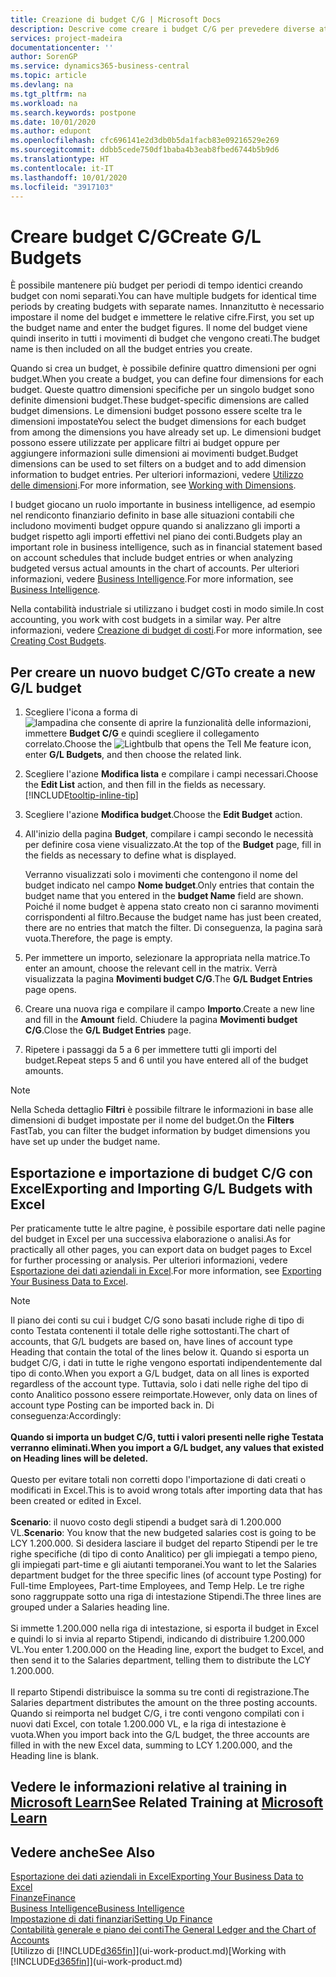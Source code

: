 ```yaml
---
title: Creazione di budget C/G | Microsoft Docs
description: Descrive come creare i budget C/G per prevedere diverse attività finanziarie e assegnare le dimensioni per scopi di business intelligence.
services: project-madeira
documentationcenter: ''
author: SorenGP
ms.service: dynamics365-business-central
ms.topic: article
ms.devlang: na
ms.tgt_pltfrm: na
ms.workload: na
ms.search.keywords: postpone
ms.date: 10/01/2020
ms.author: edupont
ms.openlocfilehash: cfc696141e2d3db0b5da1facb83e09216529e269
ms.sourcegitcommit: ddbb5cede750df1baba4b3eab8fbed6744b5b9d6
ms.translationtype: HT
ms.contentlocale: it-IT
ms.lasthandoff: 10/01/2020
ms.locfileid: "3917103"
---
```

# <a name="create-gl-budgets"></a><span data-ttu-id="35b9f-103">Creare budget C/G</span><span class="sxs-lookup"><span data-stu-id="35b9f-103">Create G/L Budgets</span></span>
<span data-ttu-id="35b9f-104">È possibile mantenere più budget per periodi di tempo identici creando budget con nomi separati.</span><span class="sxs-lookup"><span data-stu-id="35b9f-104">You can have multiple budgets for identical time periods by creating budgets with separate names.</span></span> <span data-ttu-id="35b9f-105">Innanzitutto è necessario impostare il nome del budget e immettere le relative cifre.</span><span class="sxs-lookup"><span data-stu-id="35b9f-105">First, you set up the budget name and enter the budget figures.</span></span> <span data-ttu-id="35b9f-106">Il nome del budget viene quindi inserito in tutti i movimenti di budget che vengono creati.</span><span class="sxs-lookup"><span data-stu-id="35b9f-106">The budget name is then included on all the budget entries you create.</span></span>  

<span data-ttu-id="35b9f-107">Quando si crea un budget, è possibile definire quattro dimensioni per ogni budget.</span><span class="sxs-lookup"><span data-stu-id="35b9f-107">When you create a budget, you can define four dimensions for each budget.</span></span> <span data-ttu-id="35b9f-108">Queste quattro dimensioni specifiche per un singolo budget sono definite dimensioni budget.</span><span class="sxs-lookup"><span data-stu-id="35b9f-108">These budget-specific dimensions are called budget dimensions.</span></span> <span data-ttu-id="35b9f-109">Le dimensioni budget possono essere scelte tra le dimensioni impostate</span><span class="sxs-lookup"><span data-stu-id="35b9f-109">You select the budget dimensions for each budget from among the dimensions you have already set up.</span></span> <span data-ttu-id="35b9f-110">Le dimensioni budget possono essere utilizzate per applicare filtri ai budget oppure per aggiungere informazioni sulle dimensioni ai movimenti budget.</span><span class="sxs-lookup"><span data-stu-id="35b9f-110">Budget dimensions can be used to set filters on a budget and to add dimension information to budget entries.</span></span> <span data-ttu-id="35b9f-111">Per ulteriori informazioni, vedere [Utilizzo delle dimensioni](finance-dimensions.md).</span><span class="sxs-lookup"><span data-stu-id="35b9f-111">For more information, see [Working with Dimensions](finance-dimensions.md).</span></span>

<span data-ttu-id="35b9f-112">I budget giocano un ruolo importante in business intelligence, ad esempio nel rendiconto finanziario definito in base alle situazioni contabili che includono movimenti budget oppure quando si analizzano gli importi a budget rispetto agli importi effettivi nel piano dei conti.</span><span class="sxs-lookup"><span data-stu-id="35b9f-112">Budgets play an important role in business intelligence, such as in financial statement based on account schedules that include budget entries or when analyzing budgeted versus actual amounts in the chart of accounts.</span></span> <span data-ttu-id="35b9f-113">Per ulteriori informazioni, vedere [Business Intelligence](bi.md).</span><span class="sxs-lookup"><span data-stu-id="35b9f-113">For more information, see [Business Intelligence](bi.md).</span></span>

<span data-ttu-id="35b9f-114">Nella contabilità industriale si utilizzano i budget costi in modo simile.</span><span class="sxs-lookup"><span data-stu-id="35b9f-114">In cost accounting, you work with cost budgets in a similar way.</span></span> <span data-ttu-id="35b9f-115">Per altre informazioni, vedere [Creazione di budget di costi](finance-create-cost-budgets.md).</span><span class="sxs-lookup"><span data-stu-id="35b9f-115">For more information, see [Creating Cost Budgets](finance-create-cost-budgets.md).</span></span>    

## <a name="to-create-a-new-gl-budget"></a><span data-ttu-id="35b9f-116">Per creare un nuovo budget C/G</span><span class="sxs-lookup"><span data-stu-id="35b9f-116">To create a new G/L budget</span></span>  
1. <span data-ttu-id="35b9f-117">Scegliere l'icona a forma di ![lampadina che consente di aprire la funzionalità delle informazioni](media/ui-search/search_small.png "Informazioni sull'operazione che si desidera eseguire"), immettere **Budget C/G** e quindi scegliere il collegamento correlato.</span><span class="sxs-lookup"><span data-stu-id="35b9f-117">Choose the ![Lightbulb that opens the Tell Me feature](media/ui-search/search_small.png "Tell me what you want to do") icon, enter **G/L Budgets**, and then choose the related link.</span></span>  
2. <span data-ttu-id="35b9f-118">Scegliere l'azione **Modifica lista** e compilare i campi necessari.</span><span class="sxs-lookup"><span data-stu-id="35b9f-118">Choose the **Edit List** action, and then fill in the fields as necessary.</span></span> [!INCLUDE[tooltip-inline-tip](includes/tooltip-inline-tip_md.md)]  
3. <span data-ttu-id="35b9f-119">Scegliere l'azione **Modifica budget**.</span><span class="sxs-lookup"><span data-stu-id="35b9f-119">Choose the **Edit Budget** action.</span></span>
4. <span data-ttu-id="35b9f-120">All'inizio della pagina **Budget**, compilare i campi secondo le necessità per definire cosa viene visualizzato.</span><span class="sxs-lookup"><span data-stu-id="35b9f-120">At the top of the **Budget** page, fill in the fields as necessary to define what is displayed.</span></span>  

    <span data-ttu-id="35b9f-121">Verranno visualizzati solo i movimenti che contengono il nome del budget indicato nel campo **Nome budget**.</span><span class="sxs-lookup"><span data-stu-id="35b9f-121">Only entries that contain the budget name that you entered in the **budget Name** field are shown.</span></span> <span data-ttu-id="35b9f-122">Poiché il nome budget è appena stato creato non ci saranno movimenti corrispondenti al filtro.</span><span class="sxs-lookup"><span data-stu-id="35b9f-122">Because the budget name has just been created, there are no entries that match the filter.</span></span> <span data-ttu-id="35b9f-123">Di conseguenza, la pagina sarà vuota.</span><span class="sxs-lookup"><span data-stu-id="35b9f-123">Therefore, the page is empty.</span></span>  
5. <span data-ttu-id="35b9f-124">Per immettere un importo, selezionare la appropriata nella matrice.</span><span class="sxs-lookup"><span data-stu-id="35b9f-124">To enter an amount, choose the relevant cell in the matrix.</span></span> <span data-ttu-id="35b9f-125">Verrà visualizzata la pagina **Movimenti budget C/G**.</span><span class="sxs-lookup"><span data-stu-id="35b9f-125">The **G/L Budget Entries** page opens.</span></span>  
6. <span data-ttu-id="35b9f-126">Creare una nuova riga e compilare il campo **Importo**.</span><span class="sxs-lookup"><span data-stu-id="35b9f-126">Create a new line and fill in the **Amount** field.</span></span> <span data-ttu-id="35b9f-127">Chiudere la pagina **Movimenti budget C/G**.</span><span class="sxs-lookup"><span data-stu-id="35b9f-127">Close the **G/L Budget Entries** page.</span></span>  
7. <span data-ttu-id="35b9f-128">Ripetere i passaggi da 5 a 6 per immettere tutti gli importi del budget.</span><span class="sxs-lookup"><span data-stu-id="35b9f-128">Repeat steps 5 and 6 until you have entered all of the budget amounts.</span></span>  

> [!NOTE]  
>  <span data-ttu-id="35b9f-129">Nella Scheda dettaglio **Filtri** è possibile filtrare le informazioni in base alle dimensioni di budget impostate per il nome del budget.</span><span class="sxs-lookup"><span data-stu-id="35b9f-129">On the **Filters** FastTab, you can filter the budget information by budget dimensions you have set up under the budget name.</span></span>

## <a name="exporting-and-importing-gl-budgets-with-excel"></a><span data-ttu-id="35b9f-130">Esportazione e importazione di budget C/G con Excel</span><span class="sxs-lookup"><span data-stu-id="35b9f-130">Exporting and Importing G/L Budgets with Excel</span></span>
<span data-ttu-id="35b9f-131">Per praticamente tutte le altre pagine, è possibile esportare dati nelle pagine del budget in Excel per una successiva elaborazione o analisi.</span><span class="sxs-lookup"><span data-stu-id="35b9f-131">As for practically all other pages, you can export data on budget pages to Excel for further processing or analysis.</span></span> <span data-ttu-id="35b9f-132">Per ulteriori informazioni, vedere [Esportazione dei dati aziendali in Excel](about-export-data.md).</span><span class="sxs-lookup"><span data-stu-id="35b9f-132">For more information, see [Exporting Your Business Data to Excel](about-export-data.md).</span></span>

> [!NOTE]
> <span data-ttu-id="35b9f-133">Il piano dei conti su cui i budget C/G sono basati include righe di tipo di conto Testata contenenti il totale delle righe sottostanti.</span><span class="sxs-lookup"><span data-stu-id="35b9f-133">The chart of accounts, that G/L budgets are based on, have lines of account type Heading that contain the total of the lines below it.</span></span> <span data-ttu-id="35b9f-134">Quando si esporta un budget C/G, i dati in tutte le righe vengono esportati indipendentemente dal tipo di conto.</span><span class="sxs-lookup"><span data-stu-id="35b9f-134">When you export a G/L budget, data on all lines is exported regardless of the account type.</span></span> <span data-ttu-id="35b9f-135">Tuttavia, solo i dati nelle righe del tipo di conto Analitico possono essere reimportate.</span><span class="sxs-lookup"><span data-stu-id="35b9f-135">However, only data on lines of account type Posting can be imported back in.</span></span> <span data-ttu-id="35b9f-136">Di conseguenza:</span><span class="sxs-lookup"><span data-stu-id="35b9f-136">Accordingly:</span></span> <br /><br /> <span data-ttu-id="35b9f-137">**Quando si importa un budget C/G, tutti i valori presenti nelle righe Testata verranno eliminati.**</span><span class="sxs-lookup"><span data-stu-id="35b9f-137">**When you import a G/L budget, any values that existed on Heading lines will be deleted.**</span></span> <br /><br /> <span data-ttu-id="35b9f-138">Questo per evitare totali non corretti dopo l'importazione di dati creati o modificati in Excel.</span><span class="sxs-lookup"><span data-stu-id="35b9f-138">This is to avoid wrong totals after importing data that has been created or edited in Excel.</span></span><br /><br /> <span data-ttu-id="35b9f-139">**Scenario**: il nuovo costo degli stipendi a budget sarà di 1.200.000 VL.</span><span class="sxs-lookup"><span data-stu-id="35b9f-139">**Scenario**: You know that the new budgeted salaries cost is going to be LCY 1.200.000.</span></span> <span data-ttu-id="35b9f-140">Si desidera lasciare il budget del reparto Stipendi per le tre righe specifiche (di tipo di conto Analitico) per gli impiegati a tempo pieno, gli impiegati part-time e gli aiutanti temporanei.</span><span class="sxs-lookup"><span data-stu-id="35b9f-140">You want to let the Salaries department budget for the three specific lines (of account type Posting) for Full-time Employees, Part-time Employees, and Temp Help.</span></span> <span data-ttu-id="35b9f-141">Le tre righe sono raggruppate sotto una riga di intestazione Stipendi.</span><span class="sxs-lookup"><span data-stu-id="35b9f-141">The three lines are grouped under a Salaries heading line.</span></span><br /><br /><span data-ttu-id="35b9f-142">Si immette 1.200.000 nella riga di intestazione, si esporta il budget in Excel e quindi lo si invia al reparto Stipendi, indicando di distribuire 1.200.000 VL.</span><span class="sxs-lookup"><span data-stu-id="35b9f-142">You enter 1.200.000 on the Heading line, export the budget to Excel, and then send it to the Salaries department, telling them to distribute the LCY 1.200.000.</span></span><br /><br /> <span data-ttu-id="35b9f-143">Il reparto Stipendi distribuisce la somma su tre conti di registrazione.</span><span class="sxs-lookup"><span data-stu-id="35b9f-143">The Salaries department distributes the amount on the three posting accounts.</span></span> <span data-ttu-id="35b9f-144">Quando si reimporta nel budget C/G, i tre conti vengono compilati con i nuovi dati Excel, con totale 1.200.000 VL, e la riga di intestazione è vuota.</span><span class="sxs-lookup"><span data-stu-id="35b9f-144">When you import back into the G/L budget, the three accounts are filled in with the new Excel data, summing to LCY 1.200.000, and the Heading line is blank.</span></span>

## <a name="see-related-training-at-microsoft-learn"></a><span data-ttu-id="35b9f-145">Vedere le informazioni relative al training in [Microsoft Learn](/learn/modules/budgets-exchange-rates-dynamics-365-business-central/index)</span><span class="sxs-lookup"><span data-stu-id="35b9f-145">See Related Training at [Microsoft Learn](/learn/modules/budgets-exchange-rates-dynamics-365-business-central/index)</span></span>

## <a name="see-also"></a><span data-ttu-id="35b9f-146">Vedere anche</span><span class="sxs-lookup"><span data-stu-id="35b9f-146">See Also</span></span>
[<span data-ttu-id="35b9f-147">Esportazione dei dati aziendali in Excel</span><span class="sxs-lookup"><span data-stu-id="35b9f-147">Exporting Your Business Data to Excel</span></span>](about-export-data.md)  
[<span data-ttu-id="35b9f-148">Finanze</span><span class="sxs-lookup"><span data-stu-id="35b9f-148">Finance</span></span>](finance.md)  
[<span data-ttu-id="35b9f-149">Business Intelligence</span><span class="sxs-lookup"><span data-stu-id="35b9f-149">Business Intelligence</span></span>](bi.md)  
[<span data-ttu-id="35b9f-150">Impostazione di dati finanziari</span><span class="sxs-lookup"><span data-stu-id="35b9f-150">Setting Up Finance</span></span>](finance-setup-finance.md)  
[<span data-ttu-id="35b9f-151">Contabilità generale e piano dei conti</span><span class="sxs-lookup"><span data-stu-id="35b9f-151">The General Ledger and the Chart of Accounts</span></span>](finance-general-ledger.md)  
<span data-ttu-id="35b9f-152">[Utilizzo di [!INCLUDE[d365fin](includes/d365fin_md.md)]](ui-work-product.md)</span><span class="sxs-lookup"><span data-stu-id="35b9f-152">[Working with [!INCLUDE[d365fin](includes/d365fin_md.md)]](ui-work-product.md)</span></span>  
